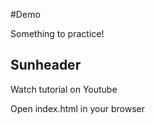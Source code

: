 #Demo

Something to practice!

## Sunheader

Watch tutorial on Youtube

Open index.html in your browser

